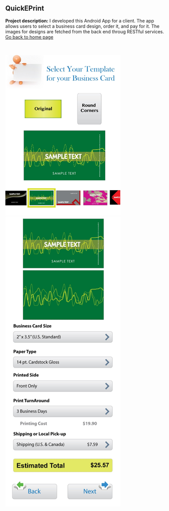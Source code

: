 ## QuickEPrint

**Project description:** I developed this Android App for a client. The app allows users to select a business card design, order it, and pay for it. The images for designs are fetched from the back end throug RESTful services.
[Go back to home page](https://sam-ramakrishnan.github.io/)

<br/><br/>
<img src="images/q2.jpg?raw=true" width="360"/>    <img src="images/q3.jpg?raw=true" width="360"/> 

